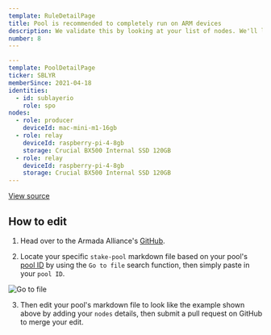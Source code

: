 ```yaml
---
template: RuleDetailPage
title: Pool is recommended to completely run on ARM devices
description: We validate this by looking at your list of nodes. We'll look for at least one block producer and one relay that run on an ARM device.
number: 8
---
```


```yaml
---
template: PoolDetailPage
ticker: SBLYR
memberSince: 2021-04-18
identities: 
  - id: sublayerio
    role: spo
nodes:
  - role: producer
    deviceId: mac-mini-m1-16gb
  - role: relay 
    deviceId: raspberry-pi-4-8gb
    storage: Crucial BX500 Internal SSD 120GB
  - role: relay 
    deviceId: raspberry-pi-4-8gb
    storage: Crucial BX500 Internal SSD 120GB
---
```
[View source](https://github.com/armada-alliance/armada-alliance/blob/main/services/website/content/en/stake-pools/8264de3cdb1798dd8758e24cda5101184b44543e7c4421c7815f9ed8.md)


## How to edit

1. Head over to the Armada Alliance's [GitHub](https://github.com/armada-alliance/armada-alliance).

2. Locate your specific `stake-pool` markdown file based on your pool's [pool ID](/en/terms/pool-id.md) by using the `Go to file` search function,  then simply paste in your `pool ID`.

![Go to file](https://github.com/armada-alliance/assets/blob/gh-pages/rule1.png?raw=true)

3. Then edit your pool's markdown file to look like the example shown above by adding your `nodes` details, then submit a pull request on GitHub to merge your edit.